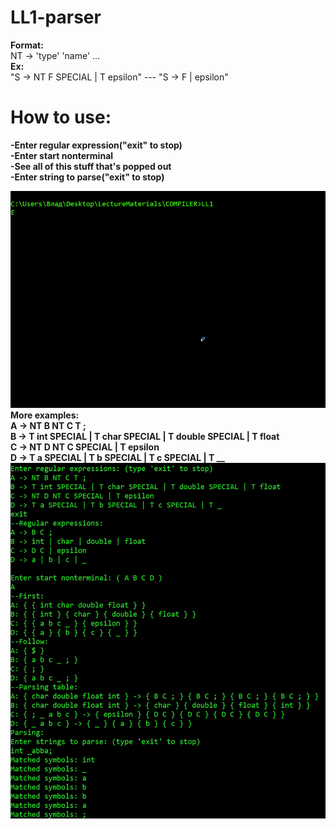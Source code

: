 # LL1-parser

**Format:**  
NT -> 'type' 'name' ...  
**Ex:**  
"S -> NT F SPECIAL | T epsilon" --- "S -> F | epsilon"  
# How to use:  
**-Enter regular expression("exit" to stop)**  
**-Enter start nonterminal**  
**-See all of this stuff that's popped out**  
**-Enter string to parse("exit" to stop)**  

![](test.gif)  
**More examples:**  
**A -> NT B NT C T ;**  
**B -> T int SPECIAL | T char SPECIAL | T double SPECIAL | T float**  
**C -> NT D NT C SPECIAL | T epsilon**  
**D -> T a SPECIAL | T b SPECIAL | T c SPECIAL | T __**  
![](ex1.jpg)
